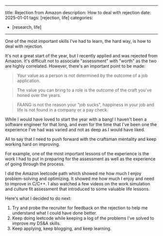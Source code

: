 ---
title: Rejection from Amazon
description: How to deal with rejection
date: 2025-01-01
tags: [rejection, life]
categories:
 - [research, life]
 ---

One of the most important skills I've had to learn, the hard way, is how to deal with rejection.

It's not a great start of the year, but I recently applied and was rejected from Amazon. It's difficult not to associate "assessment" with "worth" as the two are highly correlated. However, there's an important point to be made:

> Your value as a person is not determined by the outcome of a job application.

> The value you can bring to a role is the outcome of the craft you've honed over the years.

> FAANG is not the reason your "job sucks", happiness in your job and life is not found in a company or a pay check.

While I would have loved to start the year with a bang! I haven't been a software engineer for that long, and even for the time that I've been one the experience I've had was varied and not as deep as I would have liked.

All to say that I need to push forward with the craftsman mentality and keep working hard on improving.

For example, one of the most important lessons of the experience is the work I had to put in preparing for the assessment as well as the experience of going through the process.

I did the Amazon leetcode path which showed me how much I enjoy problem-solving and optimizing. It showed me how much I enjoy and need to improve in C/C++. I also watched a few videos on the work simulation and culture fit assessment that introduced to some valuable life lessons.

Here's what I decided to do next:

1. Try and probe the recruiter for feedback on the rejection to help me understand what I could have done better.
2. Keep doing leetcode while keeping a log of the problems I've solved to improve my DS&A skills.
3. Keep applying, keep blogging, and keep learning.
